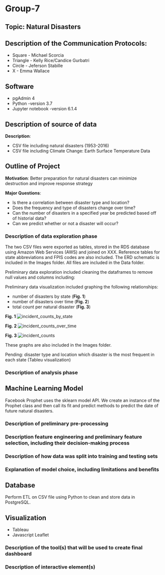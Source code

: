 # Group-7

## Topic: Natural Disasters

## Description of the Communication Protocols:

- Square - Michael Scorcia
- Triangle - Kelly Rice/Candice Gurbatri
- Circle - Jeferson Stabille
- X - Emma Wallace

## Software
- pgAdmin 4
- Python -version 3.7
- Jupyter notebook -version 6.1.4

## Description of source of data

**Description**:
* CSV file including natural disasters (1953-2016)
* CSV file including Climate Change: Earth Surface Temperature Data 

## Outline of Project

**Motivation**: 
Better preparation for natural disasters can minimize destruction and improve response strategy

**Major Questions**:
- Is there a correlation between disaster type and location?
- Does the frequency and type of disasters change over time?
- Can the number of disasters in a specified year be predicted based off of historial data? 
- Can we predict whether or not a disaster will occur?

### Description of data exploration phase
The two CSV files were exported as tables, stored in the RDS database using Amazon Web Services (AWS) and joined on XXX.
Reference tables for state abbreviations and FPIS codes are also included. The ERD schematic is included in the Images folder. All files are included in the Data folder.

Preliminary data exploration included cleaning the dataframes to remove null values and columns including:

Preliminary data visualization included graphing the following relationships:
* number of disasters by state (**Fig. 1**)
* number of disasters over time (**Fig. 2**)
* total count per natural disaster (**Fig. 3**)

**Fig. 1**
![incident_counts_by_state](https://user-images.githubusercontent.com/45336910/132601880-49945f70-8853-4f02-9cb6-5b4a41a6c1d3.png)

**Fig. 2**
![incident_counts_over_time](https://user-images.githubusercontent.com/45336910/132601919-6fa9ffdd-2335-49ce-ac28-1f8586b2fcdc.png)

**Fig. 3**
![incident_counts](https://user-images.githubusercontent.com/45336910/132602012-1f561a2a-1770-4ca8-a6e3-7af45dbc8c9f.png)

These graphs are also included in the Images folder.

Pending:
disaster type and location
which disaster is the most frequent in each state (Tableu visualization)

### Description of analysis phase 

## Machine Learning Model

Facebook Prophet uses the sklearn model API. We create an instance of the Prophet class and then call its fit and predict methods to predict the date of future natural disasters.

### Description of preliminary pre-processing 

### Description feature engineering and preliminary feature selection, including their decision-making process

###  Description of how data was split into training and testing sets 

### Explanation of model choice, including limitations and benefits

## Database

Perform ETL on CSV file using Python to clean and store data in PostgreSQL.

## Visualization

- Tableau
- Javascript Leaflet

### Description of the tool(s) that will be used to create final dashboard

### Description of interactive element(s)

